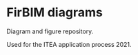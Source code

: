 <h1>FirBIM diagrams</h1>

<p>Diagram and figure repository.</p>

<p>Used for the ITEA application process 2021.</p>
